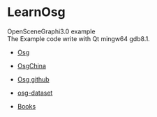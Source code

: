 # LearnOsg
OpenSceneGraphi3.0 example    
  The Example code write with Qt mingw64 gdb8.1.
- [Osg](http://www.openscenegraph.org/)

- [OsgChina](http://www.osgchina.org/)

- [Osg github](https://github.com/openscenegraph/OpenSceneGraph)

- [osg-dataset](http://www.openscenegraph.org/index.php/download-section/data)

- [Books](https://github.com/ZYV037/LearnOsg/edit/master/books)
